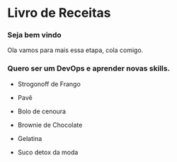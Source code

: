 # Livro de Receitas 
### Seja bem vindo
Ola vamos para mais essa etapa, cola comigo.
### Quero ser um DevOps e aprender novas skills.
- Strogonoff de Frango
- Pavê
- Bolo de cenoura
- Brownie de Chocolate
- Gelatina

- Suco detox da moda

